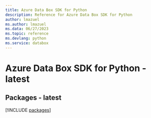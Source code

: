 ```yaml
---
title: Azure Data Box SDK for Python
description: Reference for Azure Data Box SDK for Python
author: lmazuel
ms.author: lmazuel
ms.data: 06/27/2023
ms.topic: reference
ms.devlang: python
ms.service: databox
---
```

# Azure Data Box SDK for Python - latest
## Packages - latest
[!INCLUDE [packages](data-box-index.md)]